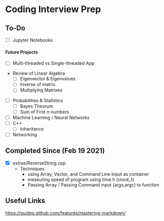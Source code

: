 # Coding Interview Prep #



## To-Do  ##


- [ ] Jupyter Notebooks

#### Future Projects ####
- [ ] Multi-threaded vs Single-threaded App
- Review of Linear Algebra 
    - [ ] Eigenvector & Eigenvalues
    - [ ] Inverse of matrix
    - [ ] Multiplying Matrixes 
- [ ] Probabilities & Statistics 
    - [ ] Bayes Theorum 
    - [ ] Sum of First n numbers
- [ ] Machine Learning / Neural Networks 
- [ ] C++ 
    - [ ] Inheritance 
- [ ] Networking 

## Completed Since (Feb 19 2021) ## 
- [x] extras/ReverseString.cpp 
    - Techniques 
        - using Array, Vector, and Command Line input as container
        - measuring speed of program using time.h (clock_t)
        - Passing Array / Passing Command input (args,argc) to function

## Useful Links ##
https://guides.github.com/features/mastering-markdown/ 